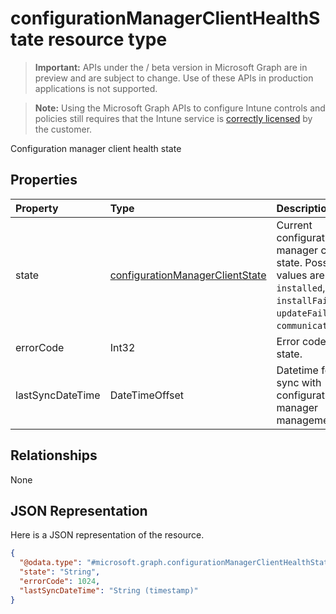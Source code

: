 ﻿# configurationManagerClientHealthState resource type

> **Important:** APIs under the / beta version in Microsoft Graph are in preview and are subject to change. Use of these APIs in production applications is not supported.

> **Note:** Using the Microsoft Graph APIs to configure Intune controls and policies still requires that the Intune service is [correctly licensed](https://go.microsoft.com/fwlink/?linkid=839381) by the customer.

Configuration manager client health state
## Properties
|Property|Type|Description|
|:---|:---|:---|
|state|[configurationManagerClientState](../resources/intune_devices_configurationmanagerclientstate.md)|Current configuration manager client state. Possible values are: `unknown`, `installed`, `healthy`, `installFailed`, `updateFailed`, `communicationError`.|
|errorCode|Int32|Error code for failed state.|
|lastSyncDateTime|DateTimeOffset|Datetime fo last sync with configuration manager management point.|

## Relationships
None
## JSON Representation
Here is a JSON representation of the resource.
<!-- {
  "blockType": "resource",
  "keyProperty": "id",
  "@odata.type": "microsoft.graph.configurationManagerClientHealthState"
}
-->
``` json
{
  "@odata.type": "#microsoft.graph.configurationManagerClientHealthState",
  "state": "String",
  "errorCode": 1024,
  "lastSyncDateTime": "String (timestamp)"
}
```





